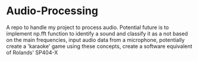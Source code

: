 # Audio-Processing
A repo to handle my project to process audio. Potential future is to implement np.fft function to identify a sound and classify it as a not based on the main frequencies, input audio data from a microphone, potentially create a 'karaoke' game using these concepts, create a software equivalent of Rolands' SP404-X
